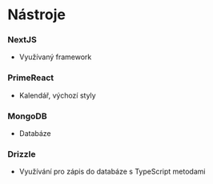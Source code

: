 # Nástroje

### NextJS
- Využívaný framework

### PrimeReact
- Kalendář, výchozí styly

### MongoDB
- Databáze

### Drizzle
- Využívání pro zápis do databáze s TypeScript metodami
